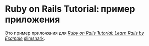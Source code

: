 # Ruby on Rails Tutorial: пример приложения

Это пример приложения для
[*Ruby on Rails Tutorial: Learn Rails by Example*](http://railstutorial.org/)
 [slimsnark](http://github.com/slimsnark).